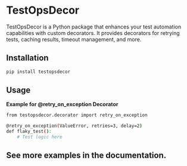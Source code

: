# TestOpsDecor

TestOpsDecor is a Python package that enhances your test automation capabilities with custom decorators. It provides decorators for retrying tests, caching results, timeout management, and more.

## Installation

```bash
pip install testopsdecor
```

## Usage

**Example for @retry_on_exception Decorator**

```bash
from testopsdecor.decorator import retry_on_exception

@retry_on_exception(ValueError, retries=3, delay=2)
def flaky_test():
    # Test logic here
```

## See more examples in the documentation.